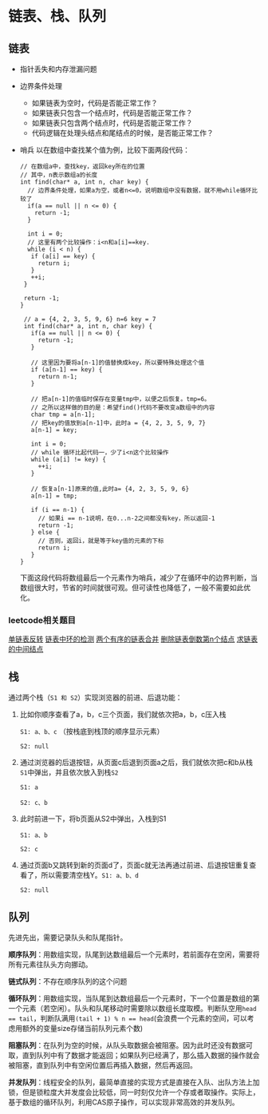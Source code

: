 # 链表、栈、队列

## 链表

* 指针丢失和内存泄漏问题
* 边界条件处理
  * 如果链表为空时，代码是否能正常工作？
  * 如果链表只包含一个结点时，代码是否能正常工作？
  * 如果链表只包含两个结点时，代码是否能正常工作？
  * 代码逻辑在处理头结点和尾结点的时候，是否能正常工作？
* 哨兵 以在数组中查找某个值为例，比较下面两段代码：

  ```text
  // 在数组a中，查找key，返回key所在的位置
  // 其中，n表示数组a的长度
  int find(char* a, int n, char key) {
    // 边界条件处理，如果a为空，或者n<=0，说明数组中没有数据，就不用while循环比较了
    if(a == null || n <= 0) {
      return -1;
    }

    int i = 0;
    // 这里有两个比较操作：i<n和a[i]==key.
    while (i < n) {
     if (a[i] == key) {
       return i;
     }
     ++i;
   }

   return -1;
  }
  ```

  ```text
   // a = {4, 2, 3, 5, 9, 6} n=6 key = 7
   int find(char* a, int n, char key) {
     if(a == null || n <= 0) {
       return -1;
     }

     // 这里因为要将a[n-1]的值替换成key，所以要特殊处理这个值
     if (a[n-1] == key) {
       return n-1;
     }

     // 把a[n-1]的值临时保存在变量tmp中，以便之后恢复。tmp=6。
     // 之所以这样做的目的是：希望find()代码不要改变a数组中的内容
     char tmp = a[n-1];
     // 把key的值放到a[n-1]中，此时a = {4, 2, 3, 5, 9, 7}
     a[n-1] = key;

     int i = 0;
     // while 循环比起代码一，少了i<n这个比较操作
     while (a[i] != key) {
       ++i;
     }

     // 恢复a[n-1]原来的值,此时a= {4, 2, 3, 5, 9, 6}
     a[n-1] = tmp;

     if (i == n-1) {
       // 如果i == n-1说明，在0...n-2之间都没有key，所以返回-1
       return -1;
     } else {
       // 否则，返回i，就是等于key值的元素的下标
       return i;
     }
  }
  ```

  下面这段代码将数组最后一个元素作为哨兵，减少了在循环中的边界判断，当数组很大时，节省的时间就很可观。但可读性也降低了，一般不需要如此优化。

### leetcode相关题目

[单链表反转](https://leetcode.com/problems/reverse-linked-list/) [链表中环的检测](https://leetcode.com/problems/linked-list-cycle/) [两个有序的链表合并](https://leetcode.com/problems/merge-two-sorted-lists/) [删除链表倒数第n个结点](https://leetcode.com/problems/remove-nth-node-from-end-of-list/) [求链表的中间结点](https://leetcode.com/problems/middle-of-the-linked-list/)

## 栈

通过两个栈（`S1 和 S2`）实现浏览器的前进、后退功能：

1. 比如你顺序查看了a，b，c三个页面，我们就依次把a，b，c压入栈

   `S1: a、b、c` （按栈底到栈顶的顺序显示元素）

   `S2: null`

2. 通过浏览器的后退按钮，从页面c后退到页面a之后，我们就依次把c和b从栈`S1`中弹出，并且依次放入到栈`S2`

   `S1: a` 

   `S2: c、b`

3. 此时前进一下，将b页面从S2中弹出，入栈到S1

   `S1: a、b`

   `S2: c`

4. 通过页面b又跳转到新的页面d了，页面c就无法再通过前进、后退按钮重复查看了，所以需要清空栈Y。`S1: a、b、d`

   `S2: null`

## 队列

先进先出，需要记录队头和队尾指针。

**顺序队列**：用数组实现，队尾到达数组最后一个元素时，若前面存在空闲，需要将所有元素往队头方向挪动。

**链式队列**：不存在顺序队列的这个问题

**循环队列**：用数组实现，当队尾到达数组最后一个元素时，下一个位置是数组的第一个元素（若空闲）。队头和队尾移动时需要除以数组长度取模。判断队空用`head == tail`，判断队满用`(tail + 1) % n == head`\(会浪费一个元素的空间，可以考虑用额外的变量size存储当前队列元素个数\)

**阻塞队列**：在队列为空的时候，从队头取数据会被阻塞。因为此时还没有数据可取，直到队列中有了数据才能返回；如果队列已经满了，那么插入数据的操作就会被阻塞，直到队列中有空闲位置后再插入数据，然后再返回。

**并发队列**：线程安全的队列，最简单直接的实现方式是直接在入队、出队方法上加锁，但是锁粒度大并发度会比较低，同一时刻仅允许一个存或者取操作。实际上，基于数组的循环队列，利用CAS原子操作，可以实现非常高效的并发队列。

